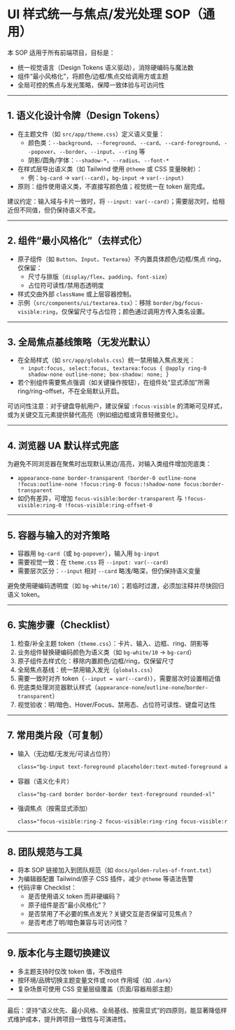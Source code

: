 # UI 样式统一与焦点/发光处理 SOP（通用）

本 SOP 适用于所有前端项目，目标是：
- 统一视觉语言（Design Tokens 语义驱动），消除硬编码与魔法数
- 组件“最小风格化”，将颜色/边框/焦点交给调用方或主题
- 全局可控的焦点与发光策略，保障一致体验与可访问性

---

## 1. 语义化设计令牌（Design Tokens）

- 在主题文件（如 `src/app/theme.css`）定义语义变量：
  - 颜色类：`--background`、`--foreground`、`--card`、`--card-foreground`、`--popover`、`--border`、`--input`、`--ring` 等
  - 阴影/圆角/字体：`--shadow-*`、`--radius`、`--font-*`
- 在样式层导出语义类（如 Tailwind 使用 `@theme` 或 CSS 变量映射）：
  - 例：`bg-card` → `var(--card)`，`bg-input` → `var(--input)`
- 原则：组件使用语义类，不直接写颜色值；视觉统一在 token 层完成。

建议约定：输入域与卡片一致时，将 `--input: var(--card)`；需要层次时，给相近但不同值，但仍保持语义不变。

---

## 2. 组件“最小风格化”（去样式化）

- 原子组件（如 `Button`、`Input`、`Textarea`）不内置具体颜色/边框/焦点 ring，仅保留：
  - 尺寸与排版（`display/flex`、`padding`、`font-size`）
  - 占位符可读性/禁用态透明度
- 样式交由外部 `className` 或上层容器控制。
- 示例（`src/components/ui/textarea.tsx`）：移除 `border/bg/focus-visible:ring`，仅保留尺寸与占位符；颜色通过调用方传入类名设置。

---

## 3. 全局焦点基线策略（无发光默认）

- 在全局样式（如 `src/app/globals.css`）统一禁用输入焦点发光：
  - `input:focus, select:focus, textarea:focus { @apply ring-0 shadow-none outline-none; box-shadow: none; }`
- 若个别组件需要焦点强调（如关键操作按钮），在组件处“显式添加”所需 ring/ring-offset，不在全局默认开启。

可访问性注意：对于键盘导航用户，建议保留 `:focus-visible` 的清晰可见样式，或为关键交互元素提供替代高亮（例如细边框或背景轻微变化）。

---

## 4. 浏览器 UA 默认样式兜底

为避免不同浏览器在聚焦时出现默认黑边/高亮，对输入类组件增加兜底类：
- `appearance-none border-transparent !border-0 outline-none !focus:outline-none !focus:ring-0 focus:!shadow-none focus:border-transparent`
- 如仍有差异，可增加 `focus-visible:border-transparent` 与 `!focus-visible:ring-0 !focus-visible:ring-offset-0`

---

## 5. 容器与输入的对齐策略

- 容器用 `bg-card`（或 `bg-popover`），输入用 `bg-input`
- 需要视觉一致：在 `theme.css` 将 `--input: var(--card)`
- 需要层次区分：`--input` 相对 `--card` 略浅/略深，但仍保持语义变量

避免使用硬编码透明度（如 `bg-white/10`）；若临时过渡，必须加注释并尽快回归语义 token。

---

## 6. 实施步骤（Checklist）

1) 检查/补全主题 token（`theme.css`）：卡片、输入、边框、ring、阴影等
2) 业务组件替换硬编码颜色为语义类（如 `bg-white/10` → `bg-card`）
3) 原子组件去样式化：移除内置颜色/边框/ring，仅保留尺寸
4) 全局焦点基线：统一禁用输入发光（`globals.css`）
5) 需要一致时对齐 token（`--input = var(--card)`），需要层次时设置相近值
6) 兜底类处理浏览器默认样式（`appearance-none`/`outline-none`/`border-transparent`）
7) 视觉验收：明/暗色、Hover/Focus、禁用态、占位符可读性、键盘可达性

---

## 7. 常用类片段（可复制）

- 输入（无边框/无发光/可读占位符）
  ```html
  class="bg-input text-foreground placeholder:text-muted-foreground appearance-none border-transparent !border-0 outline-none !focus:outline-none !focus:ring-0 focus:!shadow-none focus:border-transparent !focus-visible:ring-0 !focus-visible:ring-offset-0 focus-visible:border-transparent"
  ```
- 容器（语义化卡片）
  ```html
  class="bg-card border border-border text-foreground rounded-xl"
  ```
- 强调焦点（按需显式添加）
  ```html
  class="focus-visible:ring-2 focus-visible:ring-ring focus-visible:ring-offset-2"
  ```

---

## 8. 团队规范与工具

- 将本 SOP 链接加入到团队规范（如 `docs/golden-rules-of-front.txt`）
- 为编辑器配置 Tailwind/原子 CSS 插件，减少 `@theme` 等语法告警
- 代码评审 Checklist：
  - 是否使用语义 token 而非硬编码？
  - 原子组件是否“最小风格化”？
  - 是否禁用了不必要的焦点发光？关键交互是否保留可见焦点？
  - 是否考虑了明/暗色兼容与可访问性？

---

## 9. 版本化与主题切换建议

- 多主题支持时仅改 token 值，不改组件
- 按环境/品牌切换主题变量文件或 root 作用域（如 `.dark`）
- 复杂场景可使用 CSS 变量层级覆盖（页面/容器局部主题）

---

最后：坚持“语义优先、最小风格、全局基线、按需显式”的四原则，能显著降低样式维护成本，提升跨项目一致性与可演进性。
